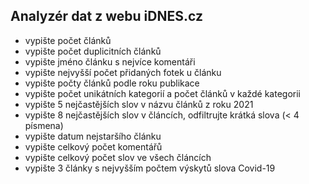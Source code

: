
## Analyzér dat z webu iDNES.cz
* vypište počet článků
* vypište počet duplicitních článků
* vypište jméno článku s nejvíce komentáři
* vypište nejvyšší počet přidaných fotek u článku
* vypište počty článků podle roku publikace
* vypište počet unikátních kategorií a počet článků v každé kategorii
* vypište 5 nejčastějších slov v názvu článků z roku 2021
* vypište 8 nejčastějších slov v článcích, odfiltrujte krátká slova (< 4 písmena)
* vypište datum nejstaršího článku
* vypište celkový počet komentářů
* vypište celkový počet slov ve všech článcích
* vypište 3 články s nejvyšším počtem výskytů slova Covid-19

